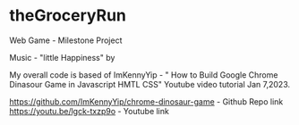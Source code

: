 # theGroceryRun
Web Game - Milestone Project





Music - "little Happiness" by 




My overall code is based of  ImKennyYip - " How to Build Google Chrome Dinasour Game in Javascript HMTL CSS" Youtube video tutorial Jan 7,2023.

https://github.com/ImKennyYip/chrome-dinosaur-game - Github Repo link
https://youtu.be/lgck-txzp9o - Youtube link 
